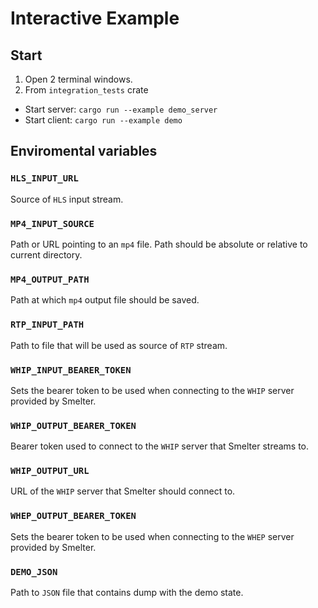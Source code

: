 # Interactive Example

## Start

1. Open 2 terminal windows.
2. From `integration_tests` crate
  - Start server: `cargo run --example demo_server`
  - Start client: `cargo run --example demo`

## Enviromental variables

### `HLS_INPUT_URL`

Source of `HLS` input stream.

### `MP4_INPUT_SOURCE`

Path or URL pointing to an `mp4` file. Path should be absolute or relative to current directory.

### `MP4_OUTPUT_PATH`

Path at which `mp4` output file should be saved.

### `RTP_INPUT_PATH`

Path to file that will be used as source of `RTP` stream.

### `WHIP_INPUT_BEARER_TOKEN`

Sets the bearer token to be used when connecting to the `WHIP` server provided by Smelter.

### `WHIP_OUTPUT_BEARER_TOKEN`

Bearer token used to connect to the `WHIP` server that Smelter streams to.

### `WHIP_OUTPUT_URL`

URL of the `WHIP` server that Smelter should connect to.

### `WHEP_OUTPUT_BEARER_TOKEN`

Sets the bearer token to be used when connecting to the `WHEP` server provided by Smelter.

### `DEMO_JSON`

Path to `JSON` file that contains dump with the demo state.
